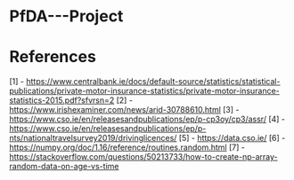 # PfDA---Project

# References

[1] - https://www.centralbank.ie/docs/default-source/statistics/statistical-publications/private-motor-insurance-statistics/private-motor-insurance-statistics-2015.pdf?sfvrsn=2
[2] - https://www.irishexaminer.com/news/arid-30788610.html
[3] - https://www.cso.ie/en/releasesandpublications/ep/p-cp3oy/cp3/assr/
[4] - https://www.cso.ie/en/releasesandpublications/ep/p-nts/nationaltravelsurvey2019/drivinglicences/
[5] - https://data.cso.ie/
[6] - https://numpy.org/doc/1.16/reference/routines.random.html
[7] - https://stackoverflow.com/questions/50213733/how-to-create-np-array-random-data-on-age-vs-time